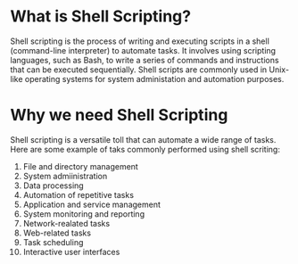 # What is Shell Scripting?
Shell scripting is the process of writing and executing scripts in a shell (command-line interpreter) to automate tasks. It involves using scripting languages, such as Bash, to write a series of commands and instructions that can be executed sequentially. Shell scripts are commonly used in Unix-like operating systems for system administation and automation purposes.

# Why we need Shell Scripting
Shell scripting is a versatile toll that can automate a wide range of tasks. Here are some example of taks commonly performed using shell scriting:
1. File and directory management
2. System admiinistration
3. Data processing
4. Automation of repetitive tasks
5. Application and service management
6. System monitoring and reporting
7. Network-realated tasks
8. Web-related tasks
9. Task scheduling
10. Interactive user interfaces
